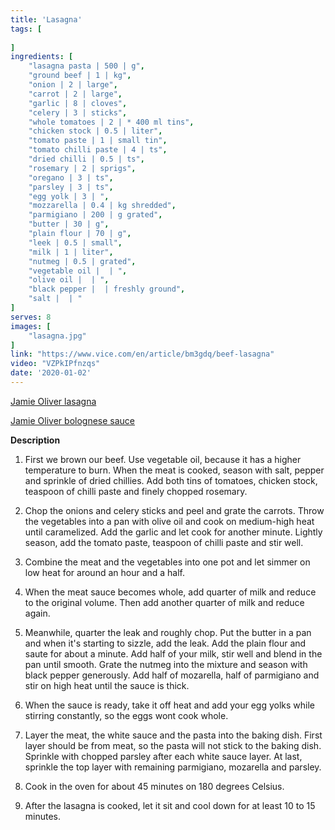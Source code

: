 ```yaml
---
title: 'Lasagna'
tags: [
    
]
ingredients: [
    "lasagna pasta | 500 | g",
    "ground beef | 1 | kg",
    "onion | 2 | large",
    "carrot | 2 | large",
    "garlic | 8 | cloves",
    "celery | 3 | sticks",
    "whole tomatoes | 2 | * 400 ml tins",
    "chicken stock | 0.5 | liter",
    "tomato paste | 1 | small tin",
    "tomato chilli paste | 4 | ts",
    "dried chilli | 0.5 | ts",
    "rosemary | 2 | sprigs",
    "oregano | 3 | ts",
    "parsley | 3 | ts",
    "egg yolk | 3 | ",
    "mozzarella | 0.4 | kg shredded",
    "parmigiano | 200 | g grated",
    "butter | 30 | g",
    "plain flour | 70 | g",
    "leek | 0.5 | small",
    "milk | 1 | liter",
    "nutmeg | 0.5 | grated",
    "vegetable oil |  | ",
    "olive oil |  | ",
    "black pepper |  | freshly ground",
    "salt |  | "
]
serves: 8
images: [
    "lasagna.jpg"
]
link: "https://www.vice.com/en/article/bm3gdq/beef-lasagna"
video: "VZPkIPfnzqs"
date: '2020-01-02'
---
```


[Jamie Oliver lasagna](https://www.youtube.com/watch?v=GK7GObLUCWU)

[Jamie Oliver bolognese sauce](https://www.youtube.com/watch?v=-gF8d-fitkU)

**Description**

1. First we brown our beef. Use vegetable oil, because it has a higher temperature to burn. When the meat is cooked, season with salt, pepper and sprinkle of dried chillies. Add both tins of tomatoes, 
chicken stock, teaspoon of chilli paste and finely chopped rosemary.

2. Chop the onions and celery sticks and peel and grate the carrots. Throw the vegetables into a pan with olive oil and cook on medium-high heat until caramelized. Add the garlic and let cook for another minute. 
Lightly season, add the tomato paste, teaspoon of chilli paste and stir well.

3. Combine the meat and the vegetables into one pot and let simmer on low heat for around an hour and a half.

4. When the meat sauce becomes whole, add quarter of milk and reduce to the original volume. Then add another quarter of milk and reduce again.

5. Meanwhile, quarter the leak and roughly chop. Put the butter in a pan and when it's starting to sizzle, add the leak. Add the plain flour and saute for about a minute. Add half of your milk, stir well and blend
in the pan until smooth. Grate the nutmeg into the mixture and season with black pepper generously. Add half of mozarella, half of parmigiano and stir on high heat until the sauce is thick.

6. When the sauce is ready, take it off heat and add your egg yolks while stirring constantly, so the eggs wont cook whole.

7. Layer the meat, the white sauce and the pasta into the baking dish. First layer should be from meat, so the pasta will not stick to the baking dish. Sprinkle with chopped parsley after each white sauce layer.
At last, sprinkle the top layer with remaining parmigiano, mozarella and parsley.

8. Cook in the oven for about 45 minutes on 180 degrees Celsius.

9. After the lasagna is cooked, let it sit and cool down for at least 10 to 15 minutes.
